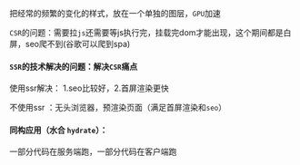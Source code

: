 把经常的频繁的变化的样式，放在一个单独的图层，`GPU`加速

`CSR`的问题：需要拉`js`还需要等js执行完，挂载完dom才能出现，这个期间都是白屏，seo爬不到(谷歌可以爬到spa)

#### `SSR`的技术解决的问题：解决`CSR`痛点

使用ssr解决： 1.seo比较好，2.首屏渲染更快 

不使用ssr ：无头浏览器，预渲染页面（满足首屏渲染和`seo`）

#### 同构应用（水合 `hydrate`）：

一部分代码在服务端跑，一部分代码在客户端跑